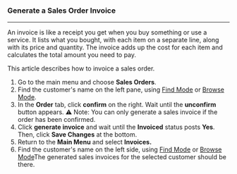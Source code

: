 ### Generate a Sales Order Invoice
_______________________________
An invoice is like a receipt you get when you buy something or use a service. It lists what you bought, with each item on a separate line, along with its price and quantity. The invoice adds up the cost for each item and calculates the total amount you need to pay.

This article describes how to invoice a sales order. 

1. Go to the main menu and choose **Sales Orders**.
2. Find the customer's name on the left pane, using [Find Mode](https://github.com/Fx-Professional-Services/HorizonDocs/blob/main/Horizon%20User%20Guide/VIII.%20Searching%20on%20Horizon/Find%20Mode.md) or [Browse Mode](https://github.com/Fx-Professional-Services/HorizonDocs/blob/main/Horizon%20User%20Guide/Searching%20on%20Horizon/Browse%20Mode.md). 
3. In the **Order** tab, click **confirm** on the right. Wait until the **unconfirm** button appears.
⚠️ Note:
You can only generate a sales invoice if the order has been confirmed. 
4. Click **generate invoice** and wait until the **Invoiced** status posts **Yes**. Then, click **Save Changes** at the bottom.
5. Return to the **Main Menu** and select **Invoices.**
6. Find the customer's name on the left side, using [Find Mode](https://github.com/Fx-Professional-Services/HorizonDocs/blob/main/Horizon%20User%20Guide/Searching%20on%20Horizon/Find%20Mode.md) or [Browse Mode](https://github.com/Fx-Professional-Services/HorizonDocs/blob/main/Horizon%20User%20Guide/Searching%20on%20Horizon/Browse%20Mode.md)The generated sales invoices for the selected customer should be there.